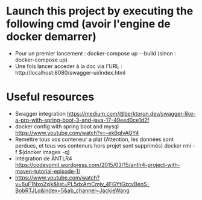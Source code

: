 
# Launch this project by executing the following cmd (avoir l'engine de docker demarrer)

- Pour un premier lancement : docker-compose up --build (sinon : docker-compose up)
- Une fois lancer acceder à la doc via l'URL :  http://localhost:8080/swagger-ui/index.html


# Useful resources
- Swagger integration
  https://medium.com/@berktorun.dev/swagger-like-a-pro-with-spring-boot-3-and-java-17-49eed0ce1d2f
- docker config with spring boot and mysql
  https://www.youtube.com/watch?v=-ekBqIvAGY4
- Remettre tous vos conteneur a plat (Attention, les données sont perdues, et tous vos contenurs hors projet sont supprimés)
  docker rmi -f $(docker images -q)
- Intégration de ANTLR4
  https://codevomit.wordpress.com/2015/03/15/antlr4-project-with-maven-tutorial-episode-1/
- https://www.youtube.com/watch?v=6uF1Nxo2xjk&list=PL5dxAmCmjv_4FGYtGzcvBeoS-BobRTJLq&index=5&ab_channel=JackieWang